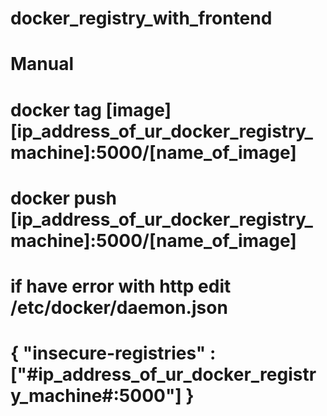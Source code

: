 # docker_registry_with_frontend
# Manual
# docker tag [image] [ip_address_of_ur_docker_registry_machine]:5000/[name_of_image]
# docker push [ip_address_of_ur_docker_registry_machine]:5000/[name_of_image]
# if have error with http edit /etc/docker/daemon.json
# { "insecure-registries" : ["#ip_address_of_ur_docker_registry_machine#:5000"] }